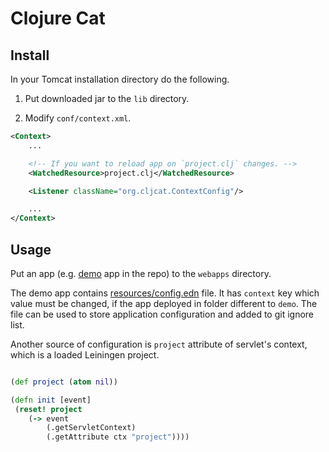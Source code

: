 # Clojure Cat

## Install

In your Tomcat installation directory do the following.

1. Put downloaded jar to the `lib` directory.

2. Modify `conf/context.xml`.

```xml
<Context>
    ...

    <!-- If you want to reload app on `project.clj` changes. -->
    <WatchedResource>project.clj</WatchedResource>

    <Listener className="org.cljcat.ContextConfig"/>

    ...
</Context>
```

## Usage

Put an app (e.g. [demo](./demo) app in the repo) to the `webapps` directory.

The demo app contains [resources/config.edn](./demo/resources/config.edn) file.
It has `context` key which value must be changed, if the app deployed in folder different to `demo`.
The file can be used to store application configuration and added to git ignore list.

Another source of configuration is `project` attribute of servlet's context, which is a loaded Leiningen project.

```clj

(def project (atom nil))

(defn init [event]
 (reset! project
    (-> event
        (.getServletContext)
        (.getAttribute ctx "project"))))
```
